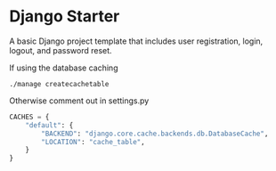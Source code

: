 # Django Starter

A basic Django project template that includes user registration, login, logout, and password reset.

If using the database caching
```
./manage createcachetable
```
Otherwise comment out in settings.py
``` py
CACHES = {
    "default": {
        "BACKEND": "django.core.cache.backends.db.DatabaseCache",
        "LOCATION": "cache_table",
    }
}
```